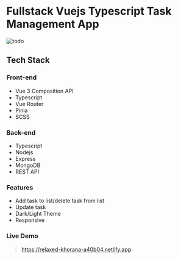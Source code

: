 # Fullstack Vuejs Typescript Task Management App

![todo](https://user-images.githubusercontent.com/84205265/147383764-3f47835c-43dc-48bb-b020-91e6c3e159e8.png)

## Tech Stack

### Front-end

- Vue 3 Composition API
- Typescript
- Vue Router
- Pinia
- SCSS

### Back-end

- Typescript
- Nodejs
- Express
- MongoDB
- REST API

### Features

- Add task to list/delete task from list
- Update task
- Dark/Light Theme
- Responsive

### Live Demo

> https://relaxed-khorana-a40b04.netlify.app
